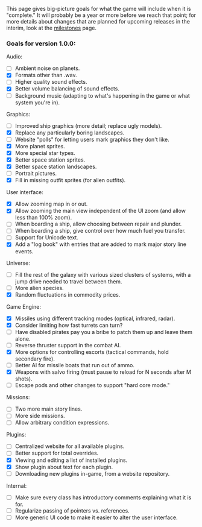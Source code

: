 This page gives big-picture goals for what the game will include when it is "complete." It will probably be a year or more before we reach that point; for more details about changes that are planned for upcoming releases in the interim, look at the [milestones](https://github.com/endless-sky/endless-sky/milestones) page.

### Goals for version 1.0.0:

Audio:

- [ ] Ambient noise on planets.
- [x] Formats other than .wav.
- [ ] Higher quality sound effects.
- [x] Better volume balancing of sound effects.
- [ ] Background music (adapting to what's happening in the game or what system you're in).

Graphics:

- [ ] Improved ship graphics (more detail; replace ugly models).
- [x] Replace any particularly boring landscapes.
- [ ] Website "polls" for letting users mark graphics they don't like.
- [x] More planet sprites.
- [x] More special star types.
- [x] Better space station sprites.
- [x] Better space station landscapes.
- [ ] Portrait pictures.
- [x] Fill in missing outfit sprites (for alien outfits).

User interface:

- [x] Allow zooming map in or out.
- [x] Allow zooming the main view independent of the UI zoom (and allow less than 100% zoom).
- [ ] When boarding a ship, allow choosing between repair and plunder.
- [ ] When boarding a ship, give control over how much fuel you transfer.
- [ ] Support for Unicode text.
- [x] Add a "log book" with entries that are added to mark major story line events.

Universe:

- [ ] Fill the rest of the galaxy with various sized clusters of systems, with a jump drive needed to travel between them.
- [ ] More alien species.
- [x] Random fluctuations in commodity prices.

Game Engine:

- [x] Missiles using different tracking modes (optical, infrared, radar).
- [x] Consider limiting how fast turrets can turn?
- [ ] Have disabled pirates pay you a bribe to patch them up and leave them alone.
- [ ] Reverse thruster support in the combat AI.
- [x] More options for controlling escorts (tactical commands, hold secondary fire).
- [ ] Better AI for missile boats that run out of ammo.
- [x] Weapons with salvo firing (must pause to reload for N seconds after M shots).
- [ ] Escape pods and other changes to support "hard core mode."

Missions:

- [ ] Two more main story lines.
- [ ] More side missions.
- [ ] Allow arbitrary condition expressions.

Plugins:

- [ ] Centralized website for all available plugins.
- [ ] Better support for total overrides.
- [x] Viewing and editing a list of installed plugins.
- [x] Show plugin about text for each plugin.
- [ ] Downloading new plugins in-game, from a website repository.

Internal:

- [ ] Make sure every class has introductory comments explaining what it is for.
- [ ] Regularize passing of pointers vs. references.
- [ ] More generic UI code to make it easier to alter the user interface.

